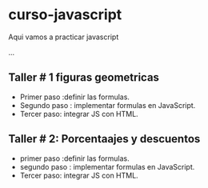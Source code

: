 # curso-javascript
Aqui vamos a practicar javascript

...

## Taller # 1 figuras geometricas

- Primer paso :definir las formulas.
- Segundo paso : implementar formulas en JavaScript.
- Tercer paso: integrar JS con HTML.

## Taller # 2: Porcentaajes y descuentos

- primer paso :definir las formulas.
- segundo paso : implementar formulas en JavaScript.
- Tercer paso: integrar JS con HTML.

